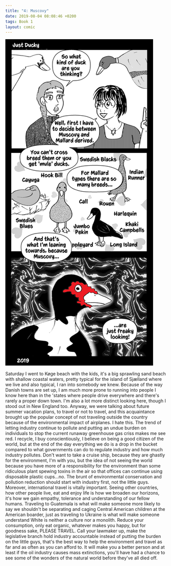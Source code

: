 ```yaml
---
title: "4: Muscovy"
date: 2019-08-04 08:08:46 +0200
tags: Book 1
layout: comic
---
```


![4: Muscovy](/comics/Book_1_-_004_Muscovy.png)

Saturday I went to Køge beach with the kids, it's a big sprawling sand beach with shallow coastal waters, pretty typical for the island of Sjælland where we live and also typical, I ran into somebody we knew. Because of the way Danish towns are set up, I am much more prone to running into people I know here than in the 'states where people drive everywhere and there's rarely a proper down town. I'm also a lot more distinct looking here, though I stood out in New England too. Anyway, we were talking about future summer vacation plans, to travel or not to travel, and this acquaintance brought up the popular concept of not traveling outside the country because of the environmental impact of airplanes. I hate this. The trend of letting industry continue to pollute and putting an undue burden on individuals to stop the current runaway greenhouse gas criss makes me see red. I recycle, I buy conscientiously, I believe on being a good citizen of the world, but at the end of the day everything we do is a drop in the bucket compared to what governments can do to regulate industry and how much industry pollutes. Don't want to take a cruise ship, because they are ghastly for the environment, I'm with you, but the idea of not seeing the world because you have more of a responsibility for the environment than some ridiculous plant spewing toxins in the air so that offices can continue using disposable plastic cups...no. The brunt of environmental conservation and pollution reduction should start with industry first, not the little guys. Moreover, international travel is vitally important. Seeing other countries, how other people live, eat and enjoy life is how we broaden our horizons, it's how we gain empathy, tolerance and understanding of our fellow humans. Traveling to Guatemala is what will make someone more likely to say we shouldn't be separating and caging Central American children at the American boarder, just as traveling to Ukraine is what will make someone understand White is neither a culture nor a monolith.  Reduce your consumption, only eat organic, whatever makes you happy, but for goodness sake, PLEASE TRAVEL. Call your lawmaker up, make the legislative branch hold industry accountable instead of putting the burden on the little guys, that's the best way to help the environment and travel as far and as often as you can afford to. It will make you a better person and at least if the oil industry causes mass extinctions, you'll have had a chance to see some of the wonders of the natural world before they've all died off.